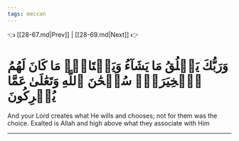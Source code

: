 ```yaml
---
tags: meccan
---
```


👈 [[28-67.md|Prev]] | [[28-69.md|Next]] 👉

# وَرَبُّكَ يَخۡلُقُ مَا يَشَآءُ وَيَخۡتَارُۗ مَا كَانَ لَهُمُ ٱلۡخِيَرَةُۚ سُبۡحَٰنَ ٱللَّهِ وَتَعَٰلَىٰ عَمَّا يُشۡرِكُونَ

And your Lord creates what He wills and chooses; not for them was the choice. Exalted is Allah and high above what they associate with Him

---

